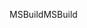 <span data-ttu-id="b449d-101">MSBuild</span><span class="sxs-lookup"><span data-stu-id="b449d-101">MSBuild</span></span>